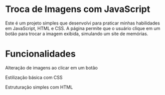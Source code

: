 # Troca de Imagens com JavaScript
Este é um projeto simples que desenvolvi para praticar minhas habilidades em JavaScript, HTML e CSS. A página permite que o usuário clique em um botão para trocar a imagem exibida, simulando um site de memórias.

# Funcionalidades
Alteração de imagens ao clicar em um botão

Estilização básica com CSS

Estruturação simples com HTML
